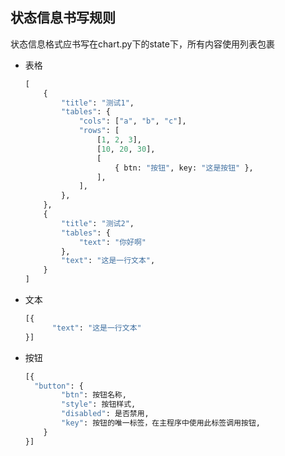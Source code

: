 ## 状态信息书写规则

状态信息格式应书写在chart.py下的state下，所有内容使用列表包裹

+ 表格

  ```python
  [
      {
          "title": "测试1",
          "tables": {
              "cols": ["a", "b", "c"],
              "rows": [
                  [1, 2, 3],
                  [10, 20, 30],
                  [
                      { btn: "按钮", key: "这是按钮" },
                  ],
              ],
          },
      },
      {
          "title": "测试2",
          "tables": {
              "text": "你好啊"
          },
          "text": "这是一行文本",
      }
  ]
  ```

+ 文本

  ```python
  [{
  	    "text": "这是一行文本"
  }]
  ```

+ 按钮

  ```python
  [{
  	"button": {
          "btn": 按钮名称,
          "style": 按钮样式, 
          "disabled": 是否禁用, 
          "key": 按钮的唯一标签，在主程序中使用此标签调用按钮,
      }
  }]
  ```

  

